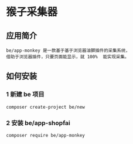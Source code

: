 # 猴子采集器

## 应用简介

    be/app-monkey 是一款基于基于浏览器油獅插件的采集系统，
    借助于浏览器插件，只要页面能显示，就 100%  能实现采集。


## 如何安装

### 1 新建 be 项目

    composer create-project be/new

### 2 安装 be/app-shopfai

    composer require be/app-monkey
